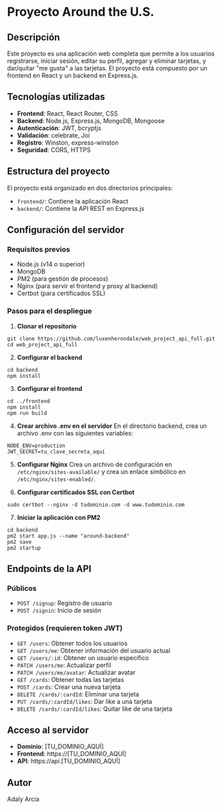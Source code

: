 # Proyecto Around the U.S.

## Descripción
Este proyecto es una aplicación web completa que permite a los usuarios registrarse, iniciar sesión, editar su perfil, agregar y eliminar tarjetas, y dar/quitar "me gusta" a las tarjetas. El proyecto está compuesto por un frontend en React y un backend en Express.js.

## Tecnologías utilizadas
- **Frontend**: React, React Router, CSS
- **Backend**: Node.js, Express.js, MongoDB, Mongoose
- **Autenticación**: JWT, bcryptjs
- **Validación**: celebrate, Joi
- **Registro**: Winston, express-winston
- **Seguridad**: CORS, HTTPS

## Estructura del proyecto
El proyecto está organizado en dos directorios principales:
- `frontend/`: Contiene la aplicación React
- `backend/`: Contiene la API REST en Express.js

## Configuración del servidor

### Requisitos previos
- Node.js (v14 o superior)
- MongoDB
- PM2 (para gestión de procesos)
- Nginx (para servir el frontend y proxy al backend)
- Certbot (para certificados SSL)

### Pasos para el despliegue

1. **Clonar el repositorio**
```
git clone https://github.com/luxenherondale/web_project_api_full.git
cd web_project_api_full
```

2. **Configurar el backend**
```
cd backend
npm install
```

3. **Configurar el frontend**
```
cd ../frontend
npm install
npm run build
```

4. **Crear archivo .env en el servidor**
En el directorio backend, crea un archivo .env con las siguientes variables:
```
NODE_ENV=production
JWT_SECRET=tu_clave_secreta_aquí
```

5. **Configurar Nginx**
Crea un archivo de configuración en `/etc/nginx/sites-available/` y crea un enlace simbólico en `/etc/nginx/sites-enabled/`.

6. **Configurar certificados SSL con Certbot**
```
sudo certbot --nginx -d tudominio.com -d www.tudominio.com
```

7. **Iniciar la aplicación con PM2**
```
cd backend
pm2 start app.js --name "around-backend"
pm2 save
pm2 startup
```

## Endpoints de la API

### Públicos
- `POST /signup`: Registro de usuario
- `POST /signin`: Inicio de sesión

### Protegidos (requieren token JWT)
- `GET /users`: Obtener todos los usuarios
- `GET /users/me`: Obtener información del usuario actual
- `GET /users/:id`: Obtener un usuario específico
- `PATCH /users/me`: Actualizar perfil
- `PATCH /users/me/avatar`: Actualizar avatar
- `GET /cards`: Obtener todas las tarjetas
- `POST /cards`: Crear una nueva tarjeta
- `DELETE /cards/:cardId`: Eliminar una tarjeta
- `PUT /cards/:cardId/likes`: Dar like a una tarjeta
- `DELETE /cards/:cardId/likes`: Quitar like de una tarjeta

## Acceso al servidor
- **Dominio**: [TU_DOMINIO_AQUÍ]
- **Frontend**: https://[TU_DOMINIO_AQUÍ]
- **API**: https://api.[TU_DOMINIO_AQUÍ]

## Autor
Adaly Arcia
